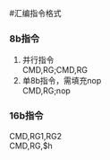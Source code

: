 #汇编指令格式
### 8b指令  
1. 并行指令  
CMD,RG;CMD,RG  
2. 单8b指令，需填充nop  
CMD,RG;nop  
### 16b指令
CMD,RG1,RG2  
CMD,RG,$h